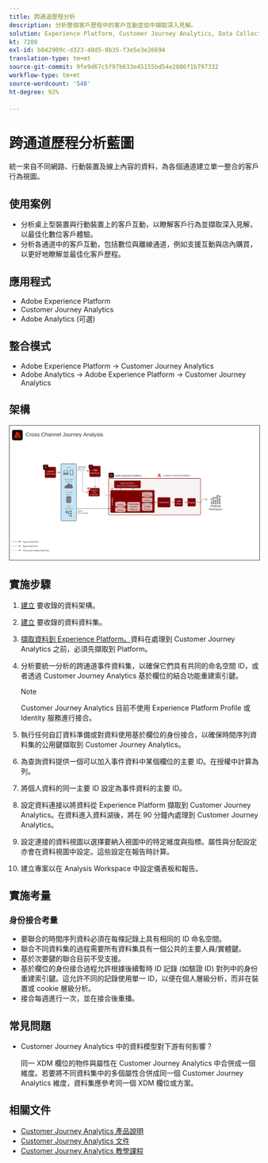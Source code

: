 ```yaml
---
title: 跨通道歷程分析
description: 分析整個客戶歷程中的客戶互動並從中擷取深入見解。
solution: Experience Platform, Customer Journey Analytics, Data Collection
kt: 7208
exl-id: b042909c-d323-40d5-8b35-f3e5e3e26694
translation-type: tm+mt
source-git-commit: 9fe9d67c5f97b633e45155bd54e2006f1b797332
workflow-type: tm+mt
source-wordcount: '548'
ht-degree: 92%

---
```


# 跨通道歷程分析藍圖

統一來自不同網路、行動裝置及線上內容的資料，為各個通道建立單一整合的客戶行為視圖。

## 使用案例

* 分析桌上型裝置與行動裝置上的客戶互動，以瞭解客戶行為並擷取深入見解，以最佳化數位客戶體驗。
* 分析各通道中的客戶互動，包括數位與離線通道，例如支援互動與店內購買，以更好地瞭解並最佳化客戶歷程。 

## 應用程式

* Adobe Experience Platform
* Customer Journey Analytics
* Adobe Analytics (可選)

## 整合模式

* Adobe Experience Platform → Customer Journey Analytics
* Adobe Analytics → Adobe Experience Platform → Customer Journey Analytics

## 架構

<img src="assets/CJA.svg" alt="Customer Journey Analytics Blueprint 的參考架構" style="border:1px solid #4a4a4a" />

## 實施步驟

1. [建立](https://experienceleague.adobe.com/docs/platform-learn/tutorials/schemas/create-a-schema.html) 要收錄的資料架構。
1. [建立](https://experienceleague.adobe.com/docs/platform-learn/tutorials/data-ingestion/create-datasets-and-ingest-data.html) 要收錄的資料資料集。
1. [擷取資料到 Experience Platform。](https://experienceleague.adobe.com/?recommended=ExperiencePlatform-D-1-2020.1.dataingestion)資料在處理到 Customer Journey Analytics 之前，必須先擷取到 Platform。
1. 分析要統一分析的跨通道事件資料集，以確保它們具有共同的命名空間 ID，或者透過 Customer Journey Analytics 基於欄位的結合功能重建索引鍵。 

   >[!NOTE]
   >
   >Customer Journey Analytics 目前不使用 Experience Platform Profile 或 Identity 服務進行接合。

1. 執行任何自訂資料準備或對資料使用基於欄位的身份接合，以確保時間序列資料集的公用鍵擷取到 Customer Journey Analytics。
1. 為查詢資料提供一個可以加入事件資料中某個欄位的主要 ID。在授權中計算為列。
1. 將個人資料的同一主要 ID 設定為事件資料的主要 ID。
1. 設定資料連接以將資料從 Experience Platform 擷取到 Customer Journey Analytics。在資料進入資料湖後，將在 90 分鐘內處理到 Customer Journey Analytics。
1. 設定連接的資料視圖以選擇要納入視圖中的特定維度與指標。屬性與分配設定亦會在資料視圖中設定。這些設定在報告時計算。
1. 建立專案以在 Analysis Workspace 中設定儀表板和報告。

## 實施考量

### 身份接合考量

* 要聯合的時間序列資料必須在每條記錄上具有相同的 ID 命名空間。
* 聯合不同資料集的過程需要所有資料集具有一個公共的主要人員/實體鍵。
* 基於次要鍵的聯合目前不受支援。
* 基於欄位的身份接合過程允許根據後續暫時 ID 記錄 (如驗證 ID) 對列中的身份重建索引鍵。這允許不同的記錄使用單一 ID，以便在個人層級分析，而非在裝置或 cookie 層級分析。
* 接合每週進行一次，並在接合後重播。

## 常見問題

* Customer Journey Analytics 中的資料模型對下游有何影響？

   同一 XDM 欄位的物件與屬性在 Customer Journey Analytics 中合併成一個維度。若要將不同資料集中的多個屬性合併成同一個 Customer Journey Analytics 維度，資料集應參考同一個 XDM 欄位或方案。

## 相關文件

* [Customer Journey Analytics 產品說明](https://helpx.adobe.com/tw/legal/product-descriptions/customer-journey-analytics.html)
* [Customer Journey Analytics 文件](https://experienceleague.adobe.com/docs/customer-journey-analytics.html?lang=zh-Hant)
* [Customer Journey Analytics 教學課程](https://experienceleague.adobe.com/docs/customer-journey-analytics-learn/tutorials/overview.html?lang=zh-Hant)
